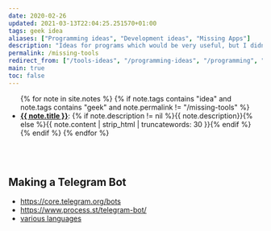```yaml
---
date: 2020-02-26
updated: 2021-03-13T22:04:25.251570+01:00
tags: geek idea
aliases: ["Programming ideas", "Development ideas", "Missing Apps"]
description: "Ideas for programs which would be very useful, but I didn't find yet"
permalink: /missing-tools
redirect_from: ["/tools-ideas", "/programming-ideas", "/programming", "/development-ideas", "/developing", "/developing-ideas", "/apps-ideas", "/programs", "/ideas", "/missing-apps", "/missing-programs", "/missing-digital-tools", "/dev-ideas", "/software-ideas", "/sw-ideas"]
main: true
toc: false
---
```

<ul>
{% for note in site.notes %}
	{% if note.tags contains "idea" and note.tags contains "geek" and note.permalink != "/missing-tools" %}
		<li id="{{ note.title | slugify }}"><strong><a href="{{ note.url }}" target="_blank" title="{{ note.title }}">{{ note.title }}</a></strong>: {% if note.description != nil %}{{ note.description}}{% else %}{{ note.content | strip_html | truncatewords: 30 }}{% endif %}</li>
	{% endif %}
{% endfor %}
</ul>

<br>
<br>

## Making a Telegram Bot

- <https://core.telegram.org/bots>
- <https://www.process.st/telegram-bot/>
- [various languages](https://core.telegram.org/bots/samples)
